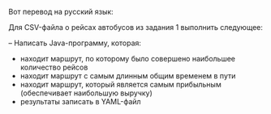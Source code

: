 Вот перевод на русский язык:

Для CSV-файла о рейсах автобусов из задания 1 выполнить следующее:

– Написать Java-программу, которая:
   - находит маршрут, по которому было совершено наибольшее количество рейсов
   - находит маршрут с самым длинным общим временем в пути
   - находит маршрут, который является самым прибыльным (обеспечивает наибольшую выручку)
   - результаты записать в YAML-файл
